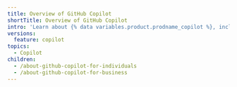 ```yaml
---
title: Overview of GitHub Copilot
shortTitle: Overview of GitHub Copilot
intro: 'Learn about {% data variables.product.prodname_copilot %}, including use cases and terms that govern {% data variables.product.prodname_copilot %} data.'
versions:
  feature: copilot
topics:
  - Copilot
children:
  - /about-github-copilot-for-individuals
  - /about-github-copilot-for-business
---
```


